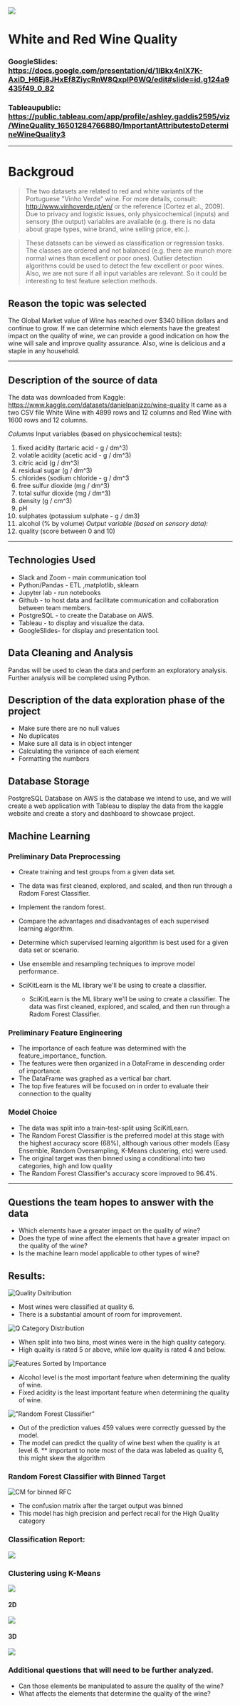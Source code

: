 
![](Images/wine.png)

# White and Red Wine Quality
### GoogleSlides: https://docs.google.com/presentation/d/1lBkx4nlX7K-AxiD_H6Ej8JHxEf8ZiycRnW8QxpIP6WQ/edit#slide=id.g124a9435f49_0_82

### Tableaupublic: https://public.tableau.com/app/profile/ashley.gaddis2595/viz/WineQuality_16501284766880/ImportantAttributestoDetermineWineQuality3

-----------------------------------------------------------------------------------

# Backgroud

>The two datasets are related to red and white variants of the Portuguese "Vinho Verde" wine.
>For more details, consult: http://www.vinhoverde.pt/en/ or the reference [Cortez et al., 2009].
>Due to privacy and logistic issues, only physicochemical (inputs) and sensory (the output) variables
>are available (e.g. there is no data about grape types, wine brand, wine selling price, etc.).

>These datasets can be viewed as classification or regression tasks.
>The classes are ordered and not balanced (e.g. there are munch more normal wines than
>excellent or poor ones). Outlier detection algorithms could be used to detect the few excellent
>or poor wines. Also, we are not sure if all input variables are relevant. So
>it could be interesting to test feature selection methods.

## Reason the topic was selected
The Global Market value of Wine has reached over $340 billion dollars and continue to grow. If we can determine which elements have the greatest impact on the quality of wine, we can provide a good indication on how the wine will sale and improve quality assurance. Also, wine is delicious and a staple in any household.

-------------------------------------------------------------------------------------------------------
## Description of the source of data
The data was downloaded from Kaggle: https://www.kaggle.com/datasets/danielpanizzo/wine-quality
It came as a two CSV file White Wine with 4899 rows and 12 columns and Red Wine with 1600 rows and 12 columns.

*Columns*
Input variables (based on physicochemical tests):

1. fixed acidity (tartaric acid - g / dm^3)
2. volatile acidity (acetic acid - g / dm^3)
3. citric acid (g / dm^3)
4. residual sugar (g / dm^3)
5. chlorides (sodium chloride - g / dm^3
6. free sulfur dioxide (mg / dm^3)
7. total sulfur dioxide (mg / dm^3)
8. density (g / cm^3)
9. pH
10. sulphates (potassium sulphate - g / dm3)
11. alcohol (% by volume)
*Output variable (based on sensory data):*
12. quality (score between 0 and 10)
-----------------------------------------------------------------------------------------------------
## Technologies Used 
- Slack and Zoom - main communication tool
- Python/Pandas - ETL ,matplotlib, sklearn
- Jupyter lab - run notebooks
- Github - to host data and facilitate communication and collaboration between team members.
- PostgreSQL - to create the Database on AWS.
- Tableau - to display and visualize the data.
- GoogleSlides- for display and presentation tool.

## Data Cleaning and Analysis
Pandas will be used to clean the data and perform an exploratory analysis. Further analysis will be completed using Python.
## Description of the data exploration phase of the project
- Make sure there are no null values
- No duplicates
- Make sure all data is in object intenger
- Calculating the variance of each element
- Formatting the numbers

## Database Storage 
PostgreSQL Database on AWS is the database we intend to use, and we will create a web application with Tableau to display the data from the kaggle website and create a story and dashboard to showcase project.

## Machine Learning 
### Preliminary Data Preprocessing
- Create training and test groups from a given data set.
- The data was first cleaned, explored, and scaled, and then run through a Radom Forest Classifier.
- Implement the random forest.
- Compare the advantages and disadvantages of each supervised learning algorithm.
- Determine which supervised learning algorithm is best used for a given data set or scenario.
- Use ensemble and resampling techniques to improve model performance.
- SciKitLearn is the ML library we'll be using to create a classifier.

    * SciKitLearn is the ML library we'll be using to create a classifier.  The data was first cleaned, explored, and scaled, and then run through a Radom Forest Classifier.
### Preliminary Feature Engineering
- The importance of each feature was determined with the feature_importance_ function.
- The features were then organized in a DataFrame in descending order of importance.
- The DataFrame was graphed as a vertical bar chart.
- The top five features will be focused on in order to evaluate their connection to the quality

### Model Choice
- The data was split into a train-test-split using SciKitLearn.
- The Random Forest Classifier is the preferred model at this stage with the highest accuracy score (68%), although various other models (Easy Ensemble, Random Oversampling, K-Means clustering, etc) were used.
- The original target was then binned using a conditional into two categories, high and low quality
- The Random Forest Classifier's accuracy score improved to 96.4%.
----------------------------------------------------------------------------------------------
## Questions the team hopes to answer with the data

- Which elements have a greater impact on the quality of wine?
- Does the type of wine affect the elements that have a greater impact on the quality of the wine?
- Is the machine learn model applicable to other types of wine?

## Results:

![Quality Dsitribution](Images/quality_distribution.png)
* Most wines were classified at quality 6.
* There is a substantial amount of room for improvement.

![Q Category Distribution](Images/q_category_distribution.png)
* When split into two bins, most wines were in the high quality category.
* High quality is rated 5 or above, while low quality is rated 4 and below.

![Features Sorted by Importance](Images/bargraph_favoriteFeatures.png)

* Alcohol level is the most important feature when determining the quality of  wine.
* Fixed acidity is the least important feature when determining the quality of wine.

!["Random Forest Classifier"](Images/RFC.png)
* Out of the prediction values 459 values were correctly guessed by the model.
* The model can predict the quality of wine best when the quality is at level 6.
    ** important to note most of the data was labeled as quality 6, this might skew the algorithm
### Random Forest Classifier with Binned Target

![CM for binned RFC](Images/CM_for_Binned_RFC.png)
* The confusion matrix after the target output was binned
* This model has high precision and perfect recall for the High Quality category
### Classification Report:

![](Images/Binned_RFC_classification.png)
### Clustering using K-Means

![](Images/elbow_curve.png)

#### 2D 
![](Images/2D_graph_K.png)
#### 3D

![](Images/3D_graph_K.png)


### Additional questions that will need to be further analyzed. 
- Can those elements be manipulated to assure the quality of the wine?
- What affects the elements that determine the quality of the wine?
